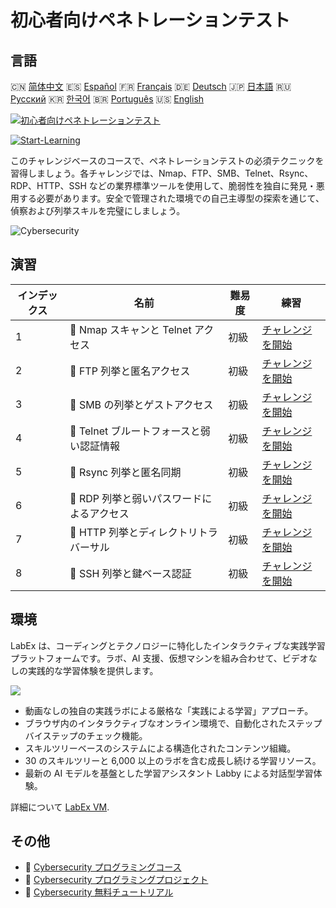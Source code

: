 # 初心者向けペネトレーションテスト

## 言語

🇨🇳 [简体中文](README_zh.md) 🇪🇸 [Español](README_es.md) 🇫🇷 [Français](README_fr.md) 🇩🇪 [Deutsch](README_de.md) 🇯🇵 [日本語](README_ja.md) 🇷🇺 [Русский](README_ru.md) 🇰🇷 [한국어](README_ko.md) 🇧🇷 [Português](README_pt.md) 🇺🇸 [English](README.md) 

[![初心者向けペネトレーションテスト](https://cover-creator.labex.io/penetration-testing-for-beginners.png?lang=ja)](https://labex.io/ja/courses/penetration-testing-for-beginners)

[![Start-Learning](https://img.shields.io/badge/Start-Learning-whitesmoke?style=for-the-badge)](https://labex.io/ja/courses/penetration-testing-for-beginners)

このチャレンジベースのコースで、ペネトレーションテストの必須テクニックを習得しましょう。各チャレンジでは、Nmap、FTP、SMB、Telnet、Rsync、RDP、HTTP、SSH などの業界標準ツールを使用して、脆弱性を独自に発見・悪用する必要があります。安全で管理された環境での自己主導型の探索を通じて、偵察および列挙スキルを完璧にしましょう。

![Cybersecurity](https://img.shields.io/badge/Cybersecurity-whitesmoke?style=for-the-badge&logo=cybersecurity)


## 演習

|   インデックス | 名前                                       | 難易度   | 練習                                                                                                                          |
|----------------|--------------------------------------------|----------|-------------------------------------------------------------------------------------------------------------------------------|
|              1 | 🎯  Nmap スキャンと Telnet アクセス        | 初級     | <a target='_blank' href='https://labex.io/ja/labs/nmap-nmap-scanning-and-telnet-access-596683'>チャレンジを開始</a>           |
|              2 | 🎯  FTP 列挙と匿名アクセス                 | 初級     | <a target='_blank' href='https://labex.io/ja/labs/linux-ftp-enumeration-and-anonymous-access-596695'>チャレンジを開始</a>     |
|              3 | 🎯  SMB の列挙とゲストアクセス             | 初級     | <a target='_blank' href='https://labex.io/ja/labs/linux-smb-enumeration-and-guest-access-596724'>チャレンジを開始</a>         |
|              4 | 🎯  Telnet ブルートフォースと弱い認証情報  | 初級     | <a target='_blank' href='https://labex.io/ja/labs/linux-telnet-brute-force-and-weak-credentials-596726'>チャレンジを開始</a>  |
|              5 | 🎯  Rsync 列挙と匿名同期                   | 初級     | <a target='_blank' href='https://labex.io/ja/labs/linux-rsync-enumeration-and-anonymous-sync-596723'>チャレンジを開始</a>     |
|              6 | 🎯  RDP 列挙と弱いパスワードによるアクセス | 初級     | <a target='_blank' href='https://labex.io/ja/labs/linux-rdp-enumeration-and-weak-password-access-596722'>チャレンジを開始</a> |
|              7 | 🎯  HTTP 列挙とディレクトリトラバーサル    | 初級     | <a target='_blank' href='https://labex.io/ja/labs/linux-http-enumeration-and-directory-traversal-596721'>チャレンジを開始</a> |
|              8 | 🎯  SSH 列挙と鍵ベース認証                 | 初級     | <a target='_blank' href='https://labex.io/ja/labs/linux-ssh-enumeration-and-key-based-access-596725'>チャレンジを開始</a>     |

## 環境

LabEx は、コーディングとテクノロジーに特化したインタラクティブな実践学習プラットフォームです。ラボ、AI 支援、仮想マシンを組み合わせて、ビデオなしの実践的な学習体験を提供します。

![](https://tutorial-screenshot.getvm.io/images/vm-1725247253.png)

- 動画なしの独自の実践ラボによる厳格な「実践による学習」アプローチ。
- ブラウザ内のインタラクティブなオンライン環境で、自動化されたステップバイステップのチェック機能。
- スキルツリーベースのシステムによる構造化されたコンテンツ組織。
- 30 のスキルツリーと 6,000 以上のラボを含む成長し続ける学習リソース。
- 最新の AI モデルを基盤とした学習アシスタント Labby による対話型学習体験。

詳細について [LabEx VM](https://support.labex.io/using-labex/virtual-machine).

## その他

- 🔗 [Cybersecurity プログラミングコース](https://github.com/labex-labs/awesome-programming-courses)
- 🔗 [Cybersecurity プログラミングプロジェクト](https://github.com/labex-labs/awesome-programming-projects)
- 🔗 [Cybersecurity 無料チュートリアル](https://github.com/labex-labs/cybersecurity-free-tutorials)

